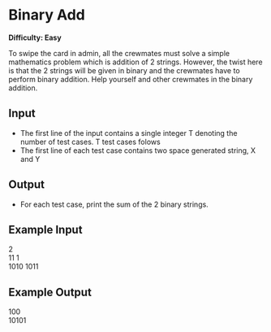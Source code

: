 # Binary Add

**Difficulty: Easy**

To swipe the card in admin, all the crewmates must solve a simple mathematics problem which is addition of 2 strings. However, the twist here is that the 2 strings will be given in binary and the crewmates have to perform binary addition. Help yourself and other crewmates in the binary addition.

## Input

- The first line of the input contains a single integer T denoting the number of test cases. T test cases folows
- The first line of each test case contains two space generated string, X and Y

## Output

- For each test case, print the sum of the 2 binary strings.

## Example Input

2 <br/>
11 1 <br/>
1010 1011

## Example Output

100 <br/>
10101 <br/>
